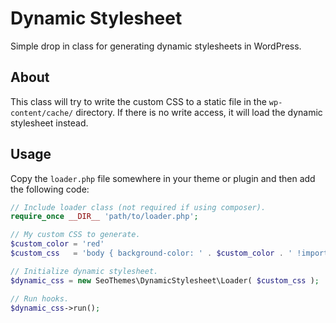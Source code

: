 # Dynamic Stylesheet

Simple drop in class for generating dynamic stylesheets in WordPress.

## About

This class will try to write the custom CSS to a static file in the `wp-content/cache/` directory. If there is no write access, it will load the dynamic stylesheet instead.

## Usage

Copy the `loader.php` file somewhere in your theme or plugin and then add the following code:

```php
// Include loader class (not required if using composer).
require_once __DIR__ 'path/to/loader.php';

// My custom CSS to generate.
$custom_color = 'red'
$custom_css   = 'body { background-color: ' . $custom_color . ' !important; }';

// Initialize dynamic stylesheet.
$dynamic_css = new SeoThemes\DynamicStylesheet\Loader( $custom_css );

// Run hooks.
$dynamic_css->run();
```
